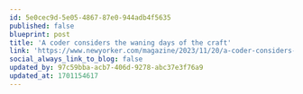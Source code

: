 ```yaml
---
id: 5e0cec9d-5e05-4867-87e0-944adb4f5635
published: false
blueprint: post
title: 'A coder considers the waning days of the craft'
link: 'https://www.newyorker.com/magazine/2023/11/20/a-coder-considers-the-waning-days-of-the-craft'
social_always_link_to_blog: false
updated_by: 97c59bba-acb7-406d-9278-abc37e3f76a9
updated_at: 1701154617
---
```

